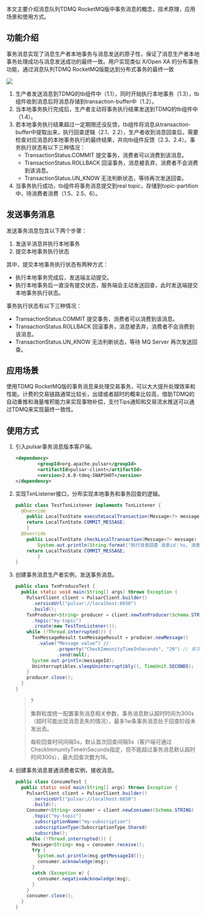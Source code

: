 本文主要介绍消息队列TDMQ RocketMQ版中事务消息的概念，技术原理，应用场景和使用方式。

## 功能介绍

事务消息实现了消息生产者本地事务与消息发送的原子性，保证了消息生产者本地事务处理成功与消息发送成功的最终一致。用户实现类似 X/Open XA 的分布事务功能，通过消息队列TDMQ RocketMQ版能达到分布式事务的最终一致

![](https://main.qcloudimg.com/raw/b9d90a0c05f20048c90f0d685ff3adb9.png)



1. 生产者发送消息到TDMQ的tb组件中（1.1），同时开始执行本地事务（1.3），tb组件收到消息后将消息存储到transaction-buffer中（1.2）。
2. 当本地事务执行完成后，生产者主动将事务执行结果发送到TDMQ的tb组件中（1.4）。
3. 若本地事务执行结果超过一定期限还没反馈，tb组件将消息从transaction-buffer中提取出来，执行回查逻辑（2.1、2.2），生产者收到消息回查后，需要检查对应消息的本地事务执行的最终结果，并向tb组件反馈（2.3、2.4）。事务执行状态有以下三种情况：
   - TransactionStatus.COMMIT 提交事务，消费者可以消费到该消息。
   - TransactionStatus.ROLLBACK 回滚事务，消息被丢弃，消费者不会消费到该消息。
   - TransactionStatus.UN_KNOW 无法判断状态，等待再次发送回查。
4. 当事务执行成功，tb组件将事务消息提交到real topic，存储到topic-partition中，待消费者消费（1.5、2.5、6）。

## 发送事务消息

发送事务消息包含以下两个步骤：

1. 发送半消息并执行本地事务
2. 提交本地事务执行状态

其中，提交本地事务执行状态有两种方式：

- 执行本地事务完成后，发送端主动提交。
- 执行本地事务后一直没有提交状态，服务端会主动发送回查，此时发送端提交本地事务执行状态。

事务执行状态有以下三种情况：

- TransactionStatus.COMMIT 提交事务，消费者可以消费到该消息。
- TransactionStatus.ROLLBACK 回滚事务，消息被丢弃，消费者不会消费到该消息。
- TransactionStatus.UN_KNOW 无法判断状态，等待 MQ Server 再次发送回查。

## 应用场景

使用TDMQ RocketMQ版的事务消息来处理交易事务，可以大大提升处理效率和性能。计费的交易链路通常比较长，出错或者超时的概率比较高，借助TDMQ的自动重推和海量堆积能力来实现事物补偿，支付Tips通知和交易流水推送可以通过TDMQ来实现最终一致性。

## 使用方式

1. 引入pulsar事务消息版本客户端。

   ```xml
   <dependency>           
           <groupId>org.apache.pulsar</groupId>            
           <artifactId>pulsar-client</artifactId>            
           <version>2.6.0-tdmq-SNAPSHOT</version>        
   </dependency>
   ```

2. 实现TxnListener接口，分布实现本地事务和事务回查的逻辑。

   ```java
   public class TestTxnListener implements TxnListener {    
     @Override    
       public LocalTxnState executeLocalTransaction(Message<?> message, Object o) {           System.out.println(String.format("执行本地事务 消息id：%s", message.getMessageId()));        
       return LocalTxnState.COMMIT_MESSAGE;    
       }     
     @Override    
       public LocalTxnState checkLocalTransaction(Message<?> message) {        
           System.out.println(String.format("执行消息回查 消息id：%s, 消息内容：%s", message.getMessageId(),      message.getValue()));        
       return LocalTxnState.COMMIT_MESSAGE;    
           } 
   }
   ```

3. 创建事务消息生产者实例，发送事务消息。

   ```java
   public class TxnProduceTest {    
     public static void main(String[] args) throws Exception {        
       PulsarClient client = PulsarClient.builder()                
         .serviceUrl("pulsar://localhost:6650")                
         .build();         
       TxnProducer<String> producer = client.newTxnProducer(Schema.STRING)                
         .topic("my-topic")                
         .create(new TestTxnListener());         
       while (!Thread.interrupted()) {            
         TxnMessageResult txnMessageResult = producer.newMessage()                        
           .value("Message value“) //                        
                  .property("CheckImmunityTimeInSeconds", "20") // 首次回查时间（注意：服务端有限制，该值不能小于每轮回查间隔时间（默认5s，如果小于，服务端会重置该时间到每轮回查间隔时间）），实际回查时间可能向后浮动0秒~5秒；如第一次回查后事务仍未提交，后续每隔 5 秒回查一次                            
                  .send(null);            
         System.out.println(messageId);            
         Uninterruptibles.sleepUninterruptibly(1, TimeUnit.SECONDS);        
       }         
       producer.close();    
     } 
   }
   ```

   > ?
   >
   > 集群粒度统一配置事务消息相关参数，事务消息默认超时时间为300s（超时可能出现消息丢失的情况），最多1w条事务消息处于回查阶段未发出去。
   >
   > 每轮回查时间间隔5s，默认首次回查间隔5s（客户端可通过CheckImmunityTimeInSeconds指定，但不能超过事务消息默认超时时间300s），最大回查次数为16。

4. 创建事务消息普通消费者实例，接收消息。

   ```java
   public class ConsumeTest {  
     public static void main(String[] args) throws Exception {        
       PulsarClient client = PulsarClient.builder()                
         .serviceUrl("pulsar://localhost:6650")                
         .build();         
       Consumer<String> consumer = client.newConsumer(Schema.STRING)                
         .topic("my-topic")                
         .subscriptionName("my-subscription")                
         .subscriptionType(SubscriptionType.Shared)                
         .subscribe();         
       while (!Thread.interrupted()) {            
         Message<String> msg = consumer.receive();            
         try {                
           System.out.println(msg.getMessageId());                
           consumer.acknowledge(msg);            
         } 
         catch (Exception e) {               
           consumer.negativeAcknowledge(msg);            
         }        
       }         
       consumer.close();    
     } 
   }
   ```

   